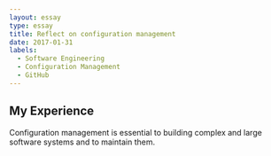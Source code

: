 ```yaml
---
layout: essay
type: essay
title: Reflect on configuration management
date: 2017-01-31
labels:
  - Software Engineering
  - Configuration Management
  - GitHub
---
```


## My Experience

Configuration management is essential to building complex and large software systems and to maintain them.
